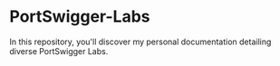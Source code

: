 # PortSwigger-Labs
In this repository, you'll discover my personal documentation detailing diverse PortSwigger Labs.

